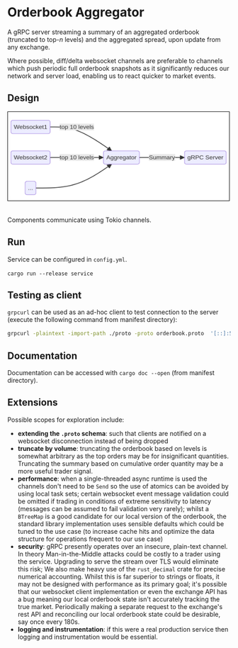 # Orderbook Aggregator

A gRPC server streaming a summary of an aggregated orderbook (truncated to top-*n* levels) and the aggregated spread, upon update from any exchange. 

Where possible, diff/delta websocket channels are preferable to channels which push periodic full orderbook snapshots as it significantly reduces our network and server load, enabling us to react quicker to market events. 

## Design

<kbd><img src="https://github.com/CorinJG/orderbook_aggregator/blob/master/mermaid.png" alt="drawing" width="500" height="200"  style="border:1px solid black;"/></kbd>  &nbsp; 

Components communicate using Tokio channels.

 ## Run

Service can be configured in `config.yml`.

`cargo run --release service`

## Testing as client

`grpcurl` can be used as an ad-hoc client to test connection to the server (execute the following command from manifest directory): 

```bash
grpcurl -plaintext -import-path ./proto -proto orderbook.proto  '[::]:50051' orderbook.OrderbookAggregator/BookSummary
```
## Documentation

Documentation can be accessed with `cargo doc --open` (from manifest directory).

## Extensions

Possible scopes for exploration include:
- **extending the `.proto` schema**: such that clients are notified on a websocket disconnection instead of being dropped
- **truncate by volume**: truncating the orderbook based on levels is somewhat arbitrary as the top orders may be for insignificant quantities. Truncating the summary based on cumulative order quantity may be a more useful trader signal.
- **performance**: when a single-threaded async runtime is used the channels don't need to be `Send` so the use of atomics can be avoided by using local task sets; certain websocket event message validation could be omitted if trading in conditions of extreme sensitivity to latency (messages can be assumed to fail validation very rarely); whilst a `BTreeMap` is a good candidate for our local version of the orderbook, the standard library implementation uses sensible defaults which could be tuned to the use case (to increase cache hits and optimize the data structure for operations frequent to our use case)
- **security**: gRPC presently operates over an insecure, plain-text channel. In theory Man-in-the-Middle attacks could be costly to a trader using the service. Upgrading to serve the stream over TLS would eliminate this risk; We also make heavy use of the `rust_decimal` crate for precise numerical accounting. Whilst this is far superior to strings or floats, it may not be designed with performance as its primary goal; it's possible that our websocket client implementation or even the exchange API has a bug meaning our local orderbook state isn't accurately tracking the true market. Periodically making a separate request to the exchange's rest API and reconciling our local orderbook state could be desirable, say once every 180s.
- **logging and instrumentation**: if this were a real production service then logging and instrumentation would be essential.